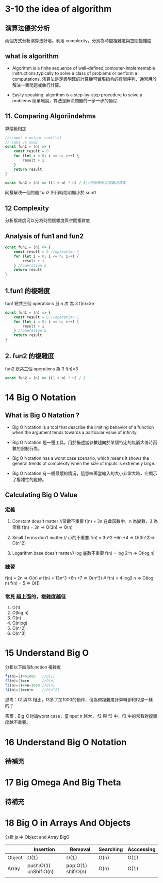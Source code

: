 # 3-10 the idea of algorithm

## 演算法優劣分析

兩個方式分析演算法好壞，利用 complexity，分別為時間複雜度與空間複雜度

## what is algorithm

-   Algorithm is a finite sequence of well-defined,computer-implementable instructions,typically to solve a class of problems or perform a computations.
    演算法是定義明確的計算機可實現指令的有限序列，通常用於解決一類問題或執行計算。

-   Easily speaking, algorithm is a step-by-step procedure to solve a problems
    簡單地說，算法是解決問題的一步一步的過程

## 11. Comparing Algoriindehms

算階級相加

```javascript
///input n output sum(1~n)
// sum1 vs sum2
const fun1 = (n) => {
    const result = 0
    for (let i = 0; i <= n; i++) {
        result + i
    }
    return result
}

const fun2 = (n) => ((1 + n) * n) / 2//利用梯形公式算出答案
```

同樣解決一個問題
fun2 所用時間明顯小於 sum1

## 12 Complexity

分析複雜度可以分為時間複雜度與空間複雜度

## Analysis of fun1 and fun2

```javascript
const fun1 = (n) => {
    const result = 0 //operation 1
    for (let i = 0; i <= n; i++) {
        result + i
    } //operation 2
    return result
}
```

## 1.fun1 的複雜度

fun1 總共三個 operations 且 n 次 為 3 f(n)=3n

```javascript
const fun1 = (n) => {
    const result = 0 //operation 1
    for (let i = 0; i <= n; i++) {
        result + i
    } //operation 2
    return result
}
```

## 2. fun2 的複雜度

fun2 總共三個 operations 為 3 f(n)=3

```javascript
const fun2 = (n) => ((1 + n) * n) / 2
```

# 14 Big O Notation

## What is Big O Natation ?

-   Big O Notation is a tool that describe the limiting behavior of a function when the argument tends towards a particular value of infinity.
-   Big O Notation 是一種工具，用於描述當參數趨向於某個特定的無窮大值時函數的限制行為。

-   Big O Notation has a worst case scenario, which means it shows the general trends of complexity when the size of inputs is extremely large.
-   Big O Notation 有一個最壞的情況，這意味著當輸入的大小非常大時，它顯示了複雜性的趨勢。

## Calculating Big O Value

### 定義

1. Constant does't matter //常數不重要
   f(n) = 3n 在此函數中，n 為變數，3 為常數
   f(n) = 3n => O(3n) => O(n)
2. Small Terms don't matter // 小的不重要
   f(n) = 3n^2 +6n +4 => O(3n^2)=> O(n^2)

3. Logarithm base does't matter// log 底數不重要
   f(n) = log 2^n => O(log n)

### 練習

f(n) = 2n
=> O(n) #
f(n) = 13n^3 +6n +7
=> O(n^3) #
f(n) = 4 log2 n
=> O(log n)
f(n) = 5
=> O(1)

### 常見 越上面的，複雜度越低

1. O(1)
2. O(log n)
3. O(n)
4. O(nlog)
5. O(n^2)
6. O(n^3)

# 15 Understand Big O
分析以下四個function 複雜度
```typescript
f1(n)=()=>1000   //O(1)
f2(n)=()=>n      //O(n)
f3(n)=()=>n+1000 //O(n)
f4(n)=()=>n*n    //O(n^2)
```
思考：f2 與f3 相比，f3多了加1000的動作，但為何複雜度計算時卻和f2是一樣的？

答案：Big Ｏ討論worst case，當input n 越大， f2 與 f3 中，f3 中的常數對複雜度越不重要。

# 16 Understand Big O Notation
## 待補充

# 17 Big Omega And Big Theta
## 待補充

# 18 Big O in Arrays And Objects
分析 js 中 Object and Array BigO

|        | Insertion             | Removal            | Searching | Acccessing |
|--------|-----------------------|--------------------|-----------|------------|
| Object | O(1)                  | O(1)               | O(n)      | O(1)       |
|  Array | push:O(1) unShif:O(n) | pop:O(1) shif:O(n) | O(n)      | O(1)       |
|        |                       |                    |           |            |


